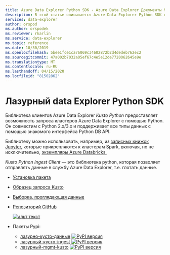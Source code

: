 ```yaml
---
title: Azure Data Explorer Python SDK - Azure Data Explorer Документы Майкрософт
description: В этой статье описывается Azure Data Explorer Python SDK в Azure Data Explorer.
services: data-explorer
author: orspod
ms.author: orspodek
ms.reviewer: rkarlin
ms.service: data-explorer
ms.topic: reference
ms.date: 10/30/2019
ms.openlocfilehash: 5bee1fce1ca76069c34602872b2d4dedeb762ec2
ms.sourcegitcommit: 47a002b7032a05ef67c4e5e12de7720062645e9e
ms.translationtype: MT
ms.contentlocale: ru-RU
ms.lasthandoff: 04/15/2020
ms.locfileid: "81502862"
---
```

# <a name="azure-data-explorer-python-sdk"></a>Лазурный data Explorer Python SDK

Библиотека клиентов Azure Data Explorer *Kusto Python* предоставляет возможность запроса кластеров Azure Data Explorer с помощью Python. Он совместим с Python 2.x/3.x и поддерживает все типы данных с помощью знакомого интерфейса Python DB API.

Библиотеку можно использовать, например, из [записных книжок Jupyter,](https://jupyter.org/) которые прикрепляются к кластерам Spark, включая, но не исключительно, [экземпляры Azure Databricks.](https://azure.microsoft.com/services/databricks/)

*Kusto Python Ingest Client* — это библиотека python, которая позволяет отправлять данные в службу Azure Data Explorer, т.е. глотать данные. 

* [Установка пакета](https://github.com/Azure/azure-kusto-python#install)

* [Образец запроса Kusto](https://github.com/Azure/azure-kusto-python/blob/master/azure-kusto-data/tests/sample.py)

* [Выборка, проглядающая данные](https://github.com/Azure/azure-kusto-python/blob/master/azure-kusto-ingest/tests/sample.py)

* [Репозиторий GitHub](https://github.com/Azure/azure-kusto-python)

    [![альт текст](https://travis-ci.org/Azure/azure-kusto-python.svg?branch=master "azure-kusto-python")](https://travis-ci.org/Azure/azure-kusto-python)

* Пакеты Pypi:

    * [лазурно-кусто-данные](https://pypi.org/project/azure-kusto-data/)
    [![PyPI версия](https://badge.fury.io/py/azure-kusto-data.svg)](https://badge.fury.io/py/azure-kusto-data)
    * [лазурный-кусто-ingest](https://pypi.org/project/azure-kusto-ingest/)
    [![PyPI версия](https://badge.fury.io/py/azure-kusto-ingest.svg)](https://badge.fury.io/py/azure-kusto-ingest)
    * [лазурный-mgmt-kusto](https://pypi.org/project/azure-mgmt-kusto/)
    [![PyPI версия](https://badge.fury.io/py/azure-mgmt-kusto.svg)](https://badge.fury.io/py/azure-mgmt-kusto)